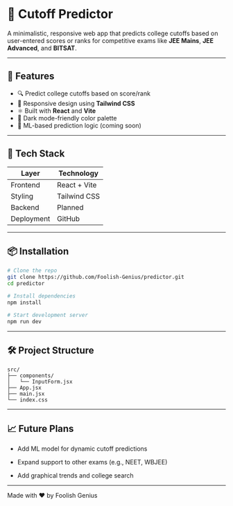 # 🎯 Cutoff Predictor

A minimalistic, responsive web app that predicts college cutoffs based on user-entered scores or ranks for competitive exams like **JEE Mains**, **JEE Advanced**, and **BITSAT**.

---

## 🚀 Features

- 🔍 Predict college cutoffs based on score/rank
- 📱 Responsive design using **Tailwind CSS**
- ⚛️ Built with **React** and **Vite**
- 🌙 Dark mode-friendly color palette
- 🧠 ML-based prediction logic (coming soon)

---

## 🧪 Tech Stack

| Layer       | Technology         |
|-------------|--------------------|
| Frontend    | React + Vite       |
| Styling     | Tailwind CSS       |
| Backend     | Planned            |
| Deployment  | GitHub             |

---

## 📦 Installation

```bash
# Clone the repo
git clone https://github.com/Foolish-Genius/predictor.git
cd predictor

# Install dependencies
npm install

# Start development server
npm run dev
```
---

## 🛠️ Project Structure
```
src/
├── components/
│   └── InputForm.jsx
├── App.jsx
├── main.jsx
└── index.css

```
---

## 📈 Future Plans
- Add ML model for dynamic cutoff predictions

- Expand support to other exams (e.g., NEET, WBJEE)

- Add graphical trends and college search

---
Made with ❤️ by Foolish Genius
